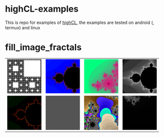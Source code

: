 # highCL-examples
This is repo for examples of [highCL](https://github.com/opencl-pure/highCL), the examples are tested on android (, termux) and linux  
# fill_image_fractals
|                                      |                                |                |                       |
| :----------------------------------: | :----------------------------: | :------------: | :-------------------: |
| ![Sierpinski Triangle](fill_image_fractals/outputs/sierpinski_triangle_fractal.png) | ![Mandelbrot](fill_image_fractals/outputs/mandelbrot_blue_red_black_fractal.png) | ![Julia](fill_image_fractals/outputs/julia_fractal.png) | ![Mandelbrot Basic](fill_image_fractals/outputs/mandelbrot_basic_fractal.png) |
| ![Mandelbrot Pseudo Random Colors](fill_image_fractals/outputs/mandelbrot_pseudo_random_colors_fractal.png) | ![Sierpinski Triangle 2](fill_image_fractals/outputs/sierpinski_triangle2_fractal.png) | ![Julia Set](fill_image_fractals/outputs/julia_set_fractal.png) | ![Julia Basic](fill_image_fractals/outputs/julia_basic_fractal.png) |

